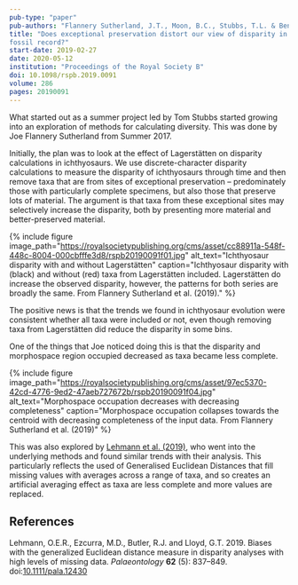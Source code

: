 ```yaml
---
pub-type: "paper"
pub-authors: "Flannery Sutherland, J.T., Moon, B.C., Stubbs, T.L. & Benton, M.J."
title: "Does exceptional preservation distort our view of disparity in the
fossil record?"
start-date: 2019-02-27
date: 2020-05-12
institution: "Proceedings of the Royal Society B"
doi: 10.1098/rspb.2019.0091
volume: 286
pages: 20190091
---
```

What started out as a summer project led by Tom Stubbs started growing into an
exploration of methods for calculating diversity. This was done by Joe Flannery
Sutherland from Summer 2017.

Initially, the plan was to look at the effect of Lagerstätten on disparity
calculations in ichthyosaurs. We use discrete-character disparity calculations
to measure the disparity of ichthyosaurs through time and then remove taxa that
are from sites of exceptional preservation – predominately those with
particularly complete specimens, but also those that preserve lots of material.
The argument is that taxa from these exceptional sites may selectively increase
the disparity, both by presenting more material and better-preserved material.

{% include figure
    image_path="https://royalsocietypublishing.org/cms/asset/cc88911a-548f-448c-8004-000cbfffe3d8/rspb20190091f01.jpg"
    alt_text="Ichthyosaur disparity with and without Lagerstätten"
    caption="Ichthyosaur disparity with (black) and without (red) taxa from
    Lagerstätten included. Lagerstätten do increase the observed disparity,
    however, the patterns for both series are broadly the same. From Flannery
    Sutherland et al. (2019)."
%}

The positive news is that the trends we found in ichthyosaur evolution were
consistent whether all taxa were included or not, even though removing taxa from
Lagerstätten did reduce the disparity in some bins.

One of the things that Joe noticed doing this is that the disparity and
morphospace region occupied decreased as taxa became less complete.

{% include figure
    image_path="https://royalsocietypublishing.org/cms/asset/97ec5370-42cd-4776-9ed2-47aeb727672b/rspb20190091f04.jpg"
    alt_text="Morphospace occupation decreases with decreasing completeness"
    caption="Morphospace occupation collapses towards the centroid with
    decreasing completeness of the input data. From Flannery Sutherland et al.
    (2019)"
%}

This was also explored by [Lehmann et al.
(2019)](https://doi.org/10.1111/pala.12430), who went into the underlying
methods and found similar trends with their analysis. This particularly reflects
the used of Generalised Euclidean Distances that fill missing values with
averages across a range of taxa, and so creates an artificial averaging effect
as taxa are less complete and more values are replaced.

## References

Lehmann, O.E.R., Ezcurra, M.D., Butler, R.J. and Lloyd, G.T. 2019. Biases with
the generalized Euclidean distance measure in disparity analyses with high
levels of missing data. _Palaeontology_ **62** (5): 837–849.
doi:[10.1111/pala.12430](https://doi.org/10.1111/pala.12430)
